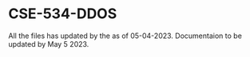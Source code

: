 # CSE-534-DDOS
All the files has updated by the as of 05-04-2023. Documentaion to be updated by May 5 2023.
